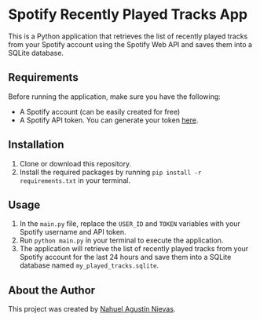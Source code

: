 <div class="markdown prose w-full break-words dark:prose-invert light"><h1>Spotify Recently Played Tracks App</h1><p>This is a Python application that retrieves the list of recently played tracks from your Spotify account using the Spotify Web API and saves them into a SQLite database.</p><h2>Requirements</h2><p>Before running the application, make sure you have the following:</p><ul><li>A Spotify account (can be easily created for free)</li><li>A Spotify API token. You can generate your token <a href="https://developer.spotify.com/console/get-recently-played/" target="_new">here</a>.</li></ul><h2>Installation</h2><ol><li>Clone or download this repository.</li><li>Install the required packages by running <code>pip install -r requirements.txt</code> in your terminal.</li></ol><h2>Usage</h2><ol><li>In the <code>main.py</code> file, replace the <code>USER_ID</code> and <code>TOKEN</code> variables with your Spotify username and API token.</li><li>Run <code>python main.py</code> in your terminal to execute the application.</li><li>The application will retrieve the list of recently played tracks from your Spotify account for the last 24 hours and save them into a SQLite database named <code>my_played_tracks.sqlite</code>.</li></ol><h2>About the Author</h2><p>This project was created by <a href="https://nahuel-agustin-nievas.github.io/Portfolio/" target="_new">Nahuel Agustín Nievas</a>.</p></div>